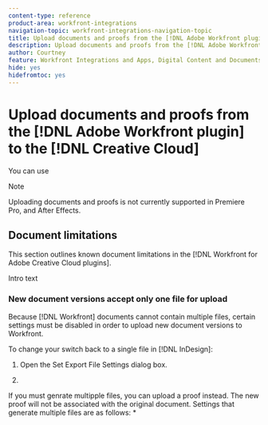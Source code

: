 ```yaml
---
content-type: reference
product-area: workfront-integrations
navigation-topic: workfront-integrations-navigation-topic
title: Upload documents and proofs from the [!DNL Adobe Workfront plugin] to the [!DNL Creative Cloud]
description: Upload documents and proofs from the [!DNL Adobe Workfront plugin] to the [!DNL Creative Cloud]
author: Courtney
feature: Workfront Integrations and Apps, Digital Content and Documents
hide: yes
hidefromtoc: yes
---
```


# Upload documents and proofs from the [!DNL Adobe Workfront plugin] to the [!DNL Creative Cloud]

You can use  

>[!NOTE]
>
>Uploading documents and proofs is not currently supported in Premiere Pro, and After Effects.


## Document limitations 

This section outlines known document limitations in the [!DNL Workfront for Adobe Creative Cloud plugins]. 

Intro text 

### New document versions accept only one file for upload 

Because [!DNL Workfront] documents cannot contain multiple files, certain settings must be disabled in order to upload new document versions to Workfront. 

To change your switch back to a single file in [!DNL InDesign]:

1. Open the Set Export File Settings dialog box. 

1. 


If you must genrate multipple files, you can upload a proof instead. The new proof will not be associated with the original document. Settings that generate multiple files are as follows:
* 
